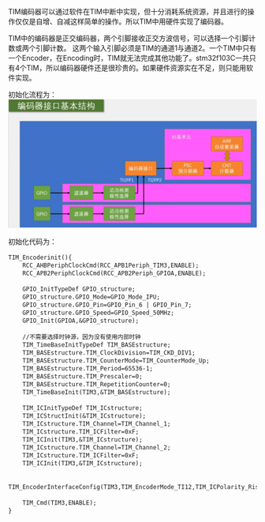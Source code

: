 TIM编码器可以通过软件在TIM中断中实现，但十分消耗系统资源，并且进行的操作仅仅是自增、自减这样简单的操作。所以TIM中用硬件实现了编码器。

TIM中的编码器是正交编码器，两个引脚接收正交方波信号，可以选择一个引脚计数或两个引脚计数。
这两个输入引脚必须是TIM的通道1与通道2。一个TIM中只有一个Encoder，在Encoding时，TIM就无法完成其他功能了。stm32f103C一共只有4个TIM，所以编码器硬件还是很珍贵的。如果硬件资源实在不足，则只能用软件实现。

初始化流程为：
![alt text](<截图 2025-08-06 15-48-39.png>)

初始化代码为：
```
TIM_Encoderinit(){
    RCC_AHBPeriphClockCmd(RCC_APB1Periph_TIM3,ENABLE);
    RCC_APB2PeriphClockCmd(RCC_APB2Periph_GPIOA,ENABLE);

    GPIO_InitTypeDef GPIO_structure;
    GPIO_structure.GPIO_Mode=GPIO_Mode_IPU;
    GPIO_structure.GPIO_Pin=GPIO_Pin_6 | GPIO_Pin_7;
    GPIO_structure.GPIO_Speed=GPIO_Speed_50MHz;
    GPIO_Init(GPIOA,&GPIO_structure);

    //不需要选择时钟源，因为没有使用内部时钟
    TIM_TimeBaseInitTypeDef TIM_BASEstructure;
    TIM_BASEstructure.TIM_ClockDivision=TIM_CKD_DIV1;
    TIM_BASEstructure.TIM_CounterMode=TIM_CounterMode_Up;
    TIM_BASEstructure.TIM_Period=65536-1;
    TIM_BASEstructure.TIM_Prescaler=0;
    TIM_BASEstructure.TIM_RepetitionCounter=0;
    TIM_TimeBaseInit(TIM3,&TIM_BASEstructure);

    TIM_ICInitTypeDef TIM_ICstructure;
    TIM_ICStructInit(&TIM_ICstructure);
    TIM_ICstructure.TIM_Channel=TIM_Channel_1;
    TIM_ICstructure.TIM_ICFilter=0xF;
    TIM_ICInit(TIM3,&TIM_ICstructure);
    TIM_ICstructure.TIM_Channel=TIM_Channel_2;
    TIM_ICstructure.TIM_ICFilter=0xF;
    TIM_ICInit(TIM3,&TIM_ICstructure);

    TIM_EncoderInterfaceConfig(TIM3,TIM_EncoderMode_TI12,TIM_ICPolarity_Rising,TIM_ICPolarity_Rising);

    TIM_Cmd(TIM3,ENABLE);
}
```
